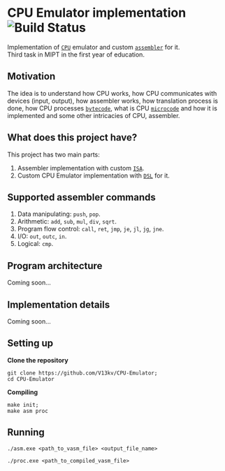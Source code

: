 # CPU Emulator implementation ![Build Status](https://github.com/V13kv/CPU-Emulator/workflows/BuildAndTest/badge.svg)
Implementation of [`CPU`](https://en.wikipedia.org/wiki/Central_processing_unit) emulator and custom [`assembler`](https://en.wikipedia.org/wiki/Assembly_language#Assembler) for it.  
Third task in MIPT in the first year of education.

## Motivation
The idea is to understand how CPU works, how CPU communicates with devices (input, output), how assembler works, how translation process is done, how CPU processes [`bytecode`](https://en.wikipedia.org/wiki/Bytecode), what is CPU [`microcode`](https://en.wikipedia.org/wiki/Microcode) and how it is implemented and some other intricacies of CPU, assembler.

## What does this project have?
This project has two main parts:  
1. Assembler implementation with custom [`ISA`](https://en.wikipedia.org/wiki/Instruction_set_architecture).
2. Custom CPU Emulator implementation with [`DSL`](https://en.wikipedia.org/wiki/Domain-specific_language) for it.

## Supported assembler commands
1. Data manipulating: `push`, `pop`.
2. Arithmetic: `add`, `sub`, `mul`, `div`, `sqrt`.
3. Program flow control: `call`, `ret`, `jmp`, `je`, `jl`, `jg`, `jne`.
4. I/O: `out`, `outc`, `in`.
5. Logical: `cmp`.

## Program architecture 
Coming soon...

## Implementation details
Coming soon...

## Setting up
**Clone the repository**
```
git clone https://github.com/V13kv/CPU-Emulator;
cd CPU-Emulator
```
**Compiling**
```
make init;
make asm proc
```

## Running
```
./asm.exe <path_to_vasm_file> <output_file_name>
```

```
./proc.exe <path_to_compiled_vasm_file>
```
